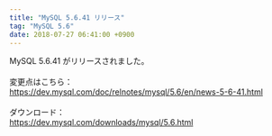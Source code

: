 ```yaml
---
title: "MySQL 5.6.41 リリース"
tag: "MySQL 5.6"
date: 2018-07-27 06:41:00 +0900
---
```


MySQL 5.6.41 がリリースされました。<br>
<br>
変更点はこちら：<br>
https://dev.mysql.com/doc/relnotes/mysql/5.6/en/news-5-6-41.html<br>
<br>
ダウンロード：<br>
https://dev.mysql.com/downloads/mysql/5.6.html<br>
<br>
<br>
